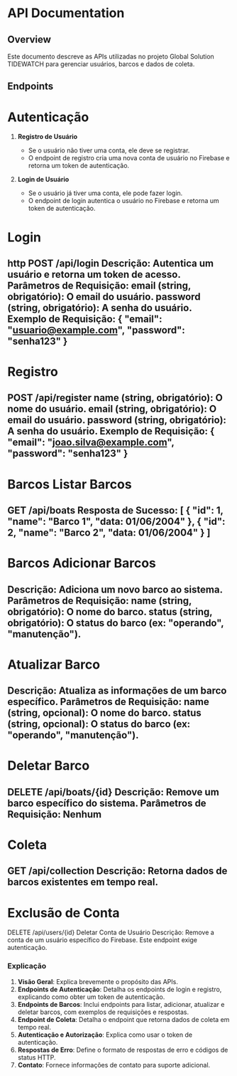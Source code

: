 # API Documentation

## Overview
Este documento descreve as APIs utilizadas no projeto Global Solution TIDEWATCH para gerenciar usuários, barcos e dados de coleta. 

## Endpoints

# Autenticação
1. **Registro de Usuário**
   - Se o usuário não tiver uma conta, ele deve se registrar.
   - O endpoint de registro cria uma nova conta de usuário no Firebase e retorna um token de autenticação.

2. **Login de Usuário**
   - Se o usuário já tiver uma conta, ele pode fazer login.
   - O endpoint de login autentica o usuário no Firebase e retorna um token de autenticação.

# Login
http
POST /api/login
Descrição: Autentica um usuário e retorna um token de acesso.
Parâmetros de Requisição:
email (string, obrigatório): O email do usuário.
password (string, obrigatório): A senha do usuário.
Exemplo de Requisição:
{
  "email": "usuario@example.com",
  "password": "senha123"
}
---------------------------------------------------------------------
# Registro
POST /api/register
name (string, obrigatório): O nome do usuário.
email (string, obrigatório): O email do usuário.
password (string, obrigatório): A senha do usuário.
Exemplo de Requisição:
{
  "email": "joao.silva@example.com",
  "password": "senha123"
}
---------------------------------------------------------------------
# Barcos Listar Barcos
GET /api/boats
Resposta de Sucesso:
[
  {
    "id": 1,
    "name": "Barco 1",
    "data: 01/06/2004"
  },
  {
    "id": 2,
    "name": "Barco 2",
    "data: 01/06/2004"
  }
]
---------------------------------------------------------------------
# Barcos Adicionar Barcos 
Descrição: Adiciona um novo barco ao sistema.
Parâmetros de Requisição:
name (string, obrigatório): O nome do barco.
status (string, obrigatório): O status do barco (ex: "operando", "manutenção").
---------------------------------------------------------------------
# Atualizar Barco
Descrição: Atualiza as informações de um barco específico.
Parâmetros de Requisição:
name (string, opcional): O nome do barco.
status (string, opcional): O status do barco (ex: "operando", "manutenção").
---------------------------------------------------------------------
# Deletar Barco
DELETE /api/boats/{id}
Descrição: Remove um barco específico do sistema.
Parâmetros de Requisição: Nenhum
---------------------------------------------------------------------
# Coleta
GET /api/collection
Descrição: Retorna dados de barcos existentes em tempo real.
---------------------------------------------------------------------
# Exclusão de Conta
DELETE /api/users/{id}
Deletar Conta de Usuário
Descrição: Remove a conta de um usuário específico do Firebase. Este endpoint exige autenticação.

### Explicação

1. **Visão Geral**: Explica brevemente o propósito das APIs.
2. **Endpoints de Autenticação**: Detalha os endpoints de login e registro, explicando como obter um token de autenticação.
3. **Endpoints de Barcos**: Inclui endpoints para listar, adicionar, atualizar e deletar barcos, com exemplos de requisições e respostas.
4. **Endpoint de Coleta**: Detalha o endpoint que retorna dados de coleta em tempo real.
5. **Autenticação e Autorização**: Explica como usar o token de autenticação.
6. **Respostas de Erro**: Define o formato de respostas de erro e códigos de status HTTP.
7. **Contato**: Fornece informações de contato para suporte adicional.
